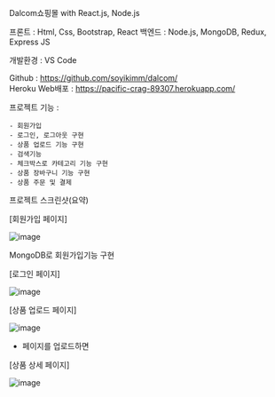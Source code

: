 Dalcom쇼핑몰 with React.js, Node.js</br>

프론트 : Html, Css, Bootstrap, React 
백엔드 : Node.js, MongoDB, Redux, Express JS</br>

개발환경 : VS Code

Github : https://github.com/soyikimm/dalcom/ </br>
Heroku Web배포 : https://pacific-crag-89307.herokuapp.com/


프로젝트 기능 :

    - 회원가입
    - 로그인, 로그아웃 구현
    - 상품 업로드 기능 구현
    - 검색기능
    - 체크박스로 카테고리 기능 구현
    - 상품 장바구니 기능 구현
    - 상품 주문 및 결제
    

 

프로젝트 스크린샷(요약)


[회원가입 페이지]

![image](https://user-images.githubusercontent.com/89246392/146855945-76b2254e-3324-400a-b367-50d4a290548b.png)

MongoDB로 회원가입기능 구현


[로그인 페이지]

![image](https://user-images.githubusercontent.com/89246392/146856076-329be1d9-64d1-4299-bfed-e4bfdd30eaea.png)


[상품 업로드 페이지]

![image](https://user-images.githubusercontent.com/89246392/146856411-6e15957c-3d22-4777-ae99-b583fce564fb.png)

- 페이지를 업로드하면 


[상품 상세 페이지]

![image](https://user-images.githubusercontent.com/89246392/146856968-f72b2f77-5198-4327-ae23-0be8d70514ee.png)



